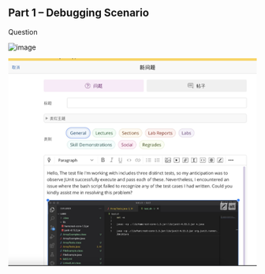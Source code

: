 ## Part 1 – Debugging Scenario

Question 

![image](https://raw.githubusercontent.com/zmc0806/cse15l-lab-report5/main/.jpeg)


![image](https://raw.githubusercontent.com/zmc0806/cse15l-lab-report5/main/ed.jpeg)
